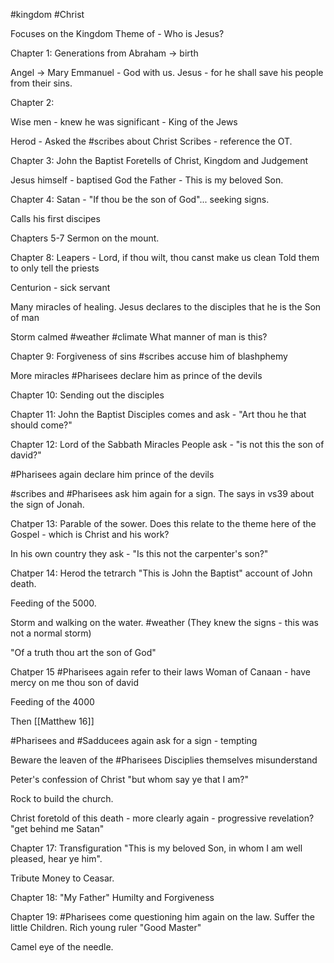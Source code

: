 #kingdom
#Christ

Focuses on the Kingdom
Theme of - Who is Jesus?

Chapter 1:
Generations from Abraham -> birth

Angel -> Mary
Emmanuel - God with us.
Jesus - for he shall save his people from their sins.

Chapter 2:

Wise men - knew he was significant - King of the Jews

Herod - Asked the #scribes about Christ
Scribes - reference the OT.

Chapter 3:
John the Baptist
Foretells of Christ, Kingdom and Judgement

Jesus himself - baptised
God the Father - This is my beloved Son.

Chapter 4:
Satan - "If thou be the son of God"... seeking signs.

Calls his first discipes

Chapters 5-7 
Sermon on the mount.

Chapter 8:
Leapers - Lord, if thou wilt, thou canst make us clean
Told them to only tell the priests

Centurion - sick servant

Many miracles of healing.
Jesus declares to the disciples that he is the Son of man

Storm calmed #weather #climate
What manner of man is this?

Chapter 9:
Forgiveness of sins
#scribes accuse him of blashphemy

More miracles
#Pharisees declare him as prince of the devils

Chapter 10:
Sending out the disciples

Chapter 11:
John the Baptist Disciples comes and ask - "Art thou he that should come?"


Chapter 12:
Lord of the Sabbath
Miracles
People ask - "is not this the son of david?"

#Pharisees again declare him prince of the devils

#scribes and #Pharisees ask him again for a sign.
The says in vs39 about the sign of Jonah.

Chatper 13:
Parable of the sower.
Does this relate to the theme here of the Gospel - which is Christ and his work?

In his own country they ask - "Is this not the carpenter's son?"

Chatper 14:
Herod the tetrarch "This is John the Baptist"
account of John death.

Feeding of the 5000.

Storm and walking on the water. #weather 
(They knew the signs - this was not a normal storm)

"Of a truth thou art the son of God"

Chatper 15
#Pharisees again refer to their laws
Woman of Canaan - have mercy on me thou son of david

Feeding of the 4000

Then [[Matthew 16]]

#Pharisees and #Sadducees again ask for a sign - tempting

Beware the leaven of the #Pharisees 
Disciplies themselves misunderstand

Peter's confession of Christ
"but whom say ye that I am?"

Rock to build the church.

Christ foretold of this death - more clearly again - progressive revelation?
"get behind me Satan"

Chapter 17:
Transfiguration
"This is my beloved Son, in whom I am well pleased, hear ye him".

Tribute Money to Ceasar.

Chapter 18:
"My Father"
Humilty and Forgiveness

Chapter 19:
#Pharisees come questioning him again on the law.
Suffer the little Children.
Rich young ruler "Good Master"

Camel eye of the needle.

